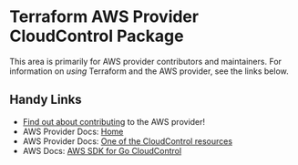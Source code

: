 # Terraform AWS Provider CloudControl Package

This area is primarily for AWS provider contributors and maintainers. For information on _using_ Terraform and the AWS provider, see the links below.


## Handy Links

* [Find out about contributing](../../../docs/contributing) to the AWS provider!
* AWS Provider Docs: [Home](https://registry.terraform.io/providers/hashicorp/aws/latest/docs)
* AWS Provider Docs: [One of the CloudControl resources](https://registry.terraform.io/providers/hashicorp/aws/latest/docs/resources/cloudcontrolapi_resource)
* AWS Docs: [AWS SDK for Go CloudControl](https://docs.aws.amazon.com/sdk-for-go/api/service/cloudcontrolapi/)
